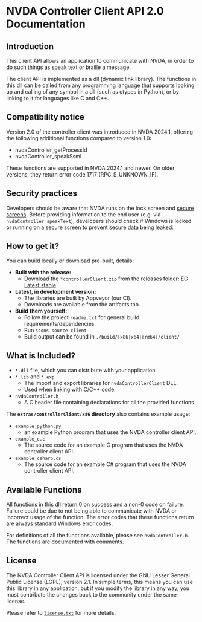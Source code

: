 # NVDA Controller Client API 2.0 Documentation

## Introduction

This client API allows an application to communicate with NVDA, in order to do such things as speak text or braille a message.

The client API is implemented as a dll (dynamic link library). The functions in this dll can be called from any programming language that supports looking up and calling of any symbol in a dll (such as ctypes in Python), or by linking to it for languages like C and C++.

## Compatibility notice

Version 2.0 of the controller client was introduced in NVDA 2024.1, offering the following additional functions compared to version 1.0:
- nvdaController_getProcessId
- nvdaController_speakSsml

These functions are supported in NVDA 2024.1 and newer. On older versions, they return error code 1717 (RPC_S_UNKNOWN_IF).

## Security practices

Developers should be aware that NVDA runs on the lock screen and [secure screens](https://www.nvaccess.org/files/nvda/documentation/userGuide.html#SecureScreens).
Before providing information to the end user (e.g. via `nvdaController_speakText`), developers should check if Windows is locked or running on a secure screen to prevent secure data being leaked.

## How to get it?

You can build locally or download pre-built, details:
- **Built with the release:**
  - Download the `*controllerClient.zip` from the releases folder: EG [Latest stable](https://www.nvaccess.org/files/nvda/releases/stable/)
- **Latest, in development version:**
  - The libraries are built by Appveyor (our CI).
  - Downloads are available from the artifacts tab.
- **Build them yourself:**
  - Follow the project `readme.txt` for general build requirements/dependencies.
  - Run `scons source client`
  - Build output can be found in `./build/[x86|x64|arm64]/client/`

## What is Included?

* `*.dll` file, which you can distribute with your application.
* `*.lib` and `*.exp`
  - The import and export libraries for `nvdaControllerClient` DLL.
  - Used when linking with C/C++ code.
* `nvdaController.h`
  - A C header file containing declarations for all the provided functions.

The **`extras/controllerClient/x86` directory** also contains example usage:

* `example_python.py`
  - an example Python program that uses the NVDA controller client API.
* `example_c.c`
  - The source code for an example C program that uses the NVDA controller client API.
* `example_csharp.cs`
  - The source code for an example C# program that uses the NVDA controller client API.

## Available Functions

All functions in this dll return 0 on success and a non-0 code on failure. Failure could be due to not being able to communicate with NVDA or incorrect usage of the function. The error codes that these functions return are always standard Windows error codes.

For definitions of all the functions available, please see `nvdaController.h`.
The functions are documented with comments.

## License

The NVDA Controller Client API is licensed under the GNU Lesser General Public License (LGPL), version 2.1.
In simple terms, this means you can use this library in any application, but if you modify the library in any way, you must contribute the changes back to the community under the same license.

Please refer to [`license.txt`](./license.txt) for more details.
